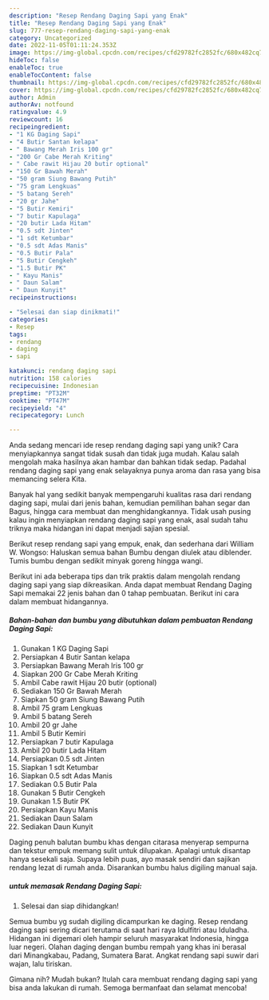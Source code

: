 ```yaml
---
description: "Resep Rendang Daging Sapi yang Enak"
title: "Resep Rendang Daging Sapi yang Enak"
slug: 777-resep-rendang-daging-sapi-yang-enak
category: Uncategorized
date: 2022-11-05T01:11:24.353Z
image: https://img-global.cpcdn.com/recipes/cfd29782fc2852fc/680x482cq70/rendang-daging-sapi-foto-resep-utama.jpg
hideToc: false
enableToc: true
enableTocContent: false
thumbnail: https://img-global.cpcdn.com/recipes/cfd29782fc2852fc/680x482cq70/rendang-daging-sapi-foto-resep-utama.jpg
cover: https://img-global.cpcdn.com/recipes/cfd29782fc2852fc/680x482cq70/rendang-daging-sapi-foto-resep-utama.jpg
author: Admin
authorAv: notfound
ratingvalue: 4.9
reviewcount: 16
recipeingredient:
- "1 KG Daging Sapi"
- "4 Butir Santan kelapa"
- " Bawang Merah Iris 100 gr"
- "200 Gr Cabe Merah Kriting"
- " Cabe rawit Hijau 20 butir optional"
- "150 Gr Bawah Merah"
- "50 gram Siung Bawang Putih"
- "75 gram Lengkuas"
- "5 batang Sereh"
- "20 gr Jahe"
- "5 Butir Kemiri"
- "7 butir Kapulaga"
- "20 butir Lada Hitam"
- "0.5 sdt Jinten"
- "1 sdt Ketumbar"
- "0.5 sdt Adas Manis"
- "0.5 Butir Pala"
- "5 Butir Cengkeh"
- "1.5 Butir PK"
- " Kayu Manis"
- " Daun Salam"
- " Daun Kunyit"
recipeinstructions:

- "Selesai dan siap dinikmati!"
categories:
- Resep
tags:
- rendang
- daging
- sapi

katakunci: rendang daging sapi 
nutrition: 158 calories
recipecuisine: Indonesian
preptime: "PT32M"
cooktime: "PT47M"
recipeyield: "4"
recipecategory: Lunch

---
```





Anda sedang mencari ide resep rendang daging sapi yang unik? Cara menyiapkannya sangat tidak susah dan tidak juga mudah. Kalau salah mengolah maka hasilnya akan hambar dan bahkan tidak sedap. Padahal rendang daging sapi yang enak selayaknya punya aroma dan rasa yang bisa memancing selera Kita.





Banyak hal yang sedikit banyak mempengaruhi kualitas rasa dari rendang daging sapi, mulai dari jenis bahan, kemudian pemilihan bahan segar dan Bagus, hingga cara membuat dan menghidangkannya. Tidak usah pusing kalau ingin menyiapkan rendang daging sapi yang enak,      asal sudah tahu triknya maka hidangan ini dapat menjadi sajian spesial.














Berikut resep rendang sapi yang empuk, enak, dan sederhana dari William W. Wongso: Haluskan semua bahan Bumbu dengan diulek atau diblender. Tumis bumbu dengan sedikit minyak goreng hingga wangi.






Berikut ini ada beberapa tips dan trik praktis dalam mengolah rendang daging sapi yang siap dikreasikan. Anda dapat membuat Rendang Daging Sapi memakai 22 jenis bahan dan 0 tahap pembuatan. Berikut ini cara dalam membuat hidangannya.

<!--inarticleads1-->

##### Bahan-bahan dan bumbu yang dibutuhkan dalam pembuatan Rendang Daging Sapi:

1. Gunakan 1 KG Daging Sapi
1. Persiapkan 4 Butir Santan kelapa
1. Persiapkan  Bawang Merah Iris 100 gr
1. Siapkan 200 Gr Cabe Merah Kriting
1. Ambil  Cabe rawit Hijau 20 butir (optional)
1. Sediakan 150 Gr Bawah Merah
1. Siapkan 50 gram Siung Bawang Putih
1. Ambil 75 gram Lengkuas
1. Ambil 5 batang Sereh
1. Ambil 20 gr Jahe
1. Ambil 5 Butir Kemiri
1. Persiapkan 7 butir Kapulaga
1. Ambil 20 butir Lada Hitam
1. Persiapkan 0.5 sdt Jinten
1. Siapkan 1 sdt Ketumbar
1. Siapkan 0.5 sdt Adas Manis
1. Sediakan 0.5 Butir Pala
1. Gunakan 5 Butir Cengkeh
1. Gunakan 1.5 Butir PK
1. Persiapkan  Kayu Manis
1. Sediakan  Daun Salam
1. Sediakan  Daun Kunyit


Daging penuh balutan bumbu khas dengan citarasa menyerap sempurna dan tekstur empuk memang sulit untuk dilupakan. Apalagi untuk disantap hanya sesekali saja. Supaya lebih puas, ayo masak sendiri dan sajikan rendang lezat di rumah anda. Disarankan bumbu halus digiling manual saja. 

<!--inarticleads2-->

#####  untuk memasak Rendang Daging Sapi:


1. Selesai dan siap dihidangkan!

Semua bumbu yg sudah digiling dicampurkan ke daging. Resep rendang daging sapi sering dicari terutama di saat hari raya Idulfitri atau Iduladha. Hidangan ini digemari oleh hampir seluruh masyarakat Indonesia, hingga luar negeri. Olahan daging dengan bumbu rempah yang khas ini berasal dari Minangkabau, Padang, Sumatera Barat. Angkat rendang sapi suwir dari wajan, lalu tiriskan. 

Gimana nih? Mudah bukan? Itulah cara membuat rendang daging sapi yang bisa anda lakukan di rumah. Semoga bermanfaat dan selamat mencoba!
